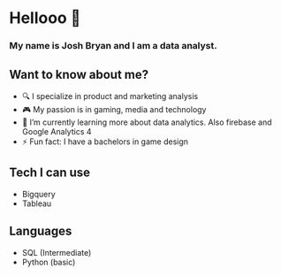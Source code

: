 # Hellooo 👋
### My name is Josh Bryan and I am a data analyst. 

## Want to know about me?
- 🔍 I specialize in product and marketing analysis
- 🎮 My passion is in gaming, media and technology
- 🌱 I’m currently learning more about data analytics. Also firebase and Google Analytics 4
- ⚡ Fun fact: I have a bachelors in game design

## Tech I can use
- Bigquery
- Tableau

## Languages
- SQL (Intermediate)
- Python (basic)
<!--
**Josh246/Josh246** is a ✨ _special_ ✨ repository because its `README.md` (this file) appears on your GitHub profile.

Here are some ideas to get you started:

- 🔭 I’m currently working on ...
- 🌱 I’m currently learning ...
- 👯 I’m looking to collaborate on ...
- 🤔 I’m looking for help with ...
- 💬 Ask me about ...
- 📫 How to reach me: ...
- 😄 Pronouns: ...
- ⚡ Fun fact: ...
-->
